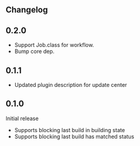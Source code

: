 ## Changelog

## 0.2.0

* Support Job.class for workflow. 
* Bump core dep.

## 0.1.1

* Updated plugin description for update center

## 0.1.0
Initial release

* Supports blocking last build in building state
* Supports blocking last build has matched status
